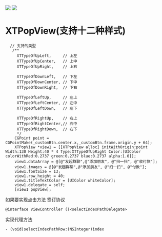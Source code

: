 ![](http://ww4.sinaimg.cn/large/e6a4355cgw1f5lbvn61r1g208w0fqtf8.gif)
![](http://ww1.sinaimg.cn/large/e6a4355cgw1f5leiopp3fj206w0cbaa4.jpg)
# XTPopView(支持十二种样式)
```
  // 支持的类型
   /**
     XTTypeOfUpLeft,     // 上左
     XTTypeOfUpCenter,   // 上中
     XTTypeOfUpRight,    // 上右
     
     XTTypeOfDownLeft,   // 下左
     XTTypeOfDownCenter, // 下中
     XTTypeOfDownRight,  // 下右
     
     XTTypeOfLeftUp,     // 左上
     XTTypeOfLeftCenter, // 左中
     XTTypeOfLeftDown,   // 左下
     
     XTTypeOfRightUp,    // 右上
     XTTypeOfRightCenter,// 右中
     XTTypeOfRightDown,  // 右下
     */
    CGPoint point = CGPointMake(_customBtn.center.x,_customBtn.frame.origin.y + 64);
    XTPopView *view1 = [[XTPopView alloc] initWithOrigin:point Width:130 Height:40 * 4 Type:XTTypeOfUpRight Color:[UIColor colorWithRed:0.2737 green:0.2737 blue:0.2737 alpha:1.0]];
    view1.dataArray = @[@"发起群聊",@"添加朋友", @"扫一扫", @"收付款"];
    view1.images = @[@"发起群聊",@"添加朋友", @"扫一扫", @"付款"];
    view1.fontSize = 13;
    view1.row_height = 40;
    view1.titleTextColor = [UIColor whiteColor];
    view1.delegate = self;
    [view1 popView];
```
如果要实现点击方法
签订协议
```
@interface ViewController ()<selectIndexPathDelegate>

```
实现代理方法
```
- (void)selectIndexPathRow:(NSInteger)index
```
